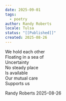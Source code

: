```yaml
---
date: 2025-09-01
tags:
  - poetry
author: Randy Roberts
locale: Tulsa
status: "[[Published]]"
created: 2025-08-26
---
```

We hold each other   
Floating in a sea of  
Uncertainty   
No steady place  
Is available   
Our mutual care  
Supports us  
  
Randy Roberts 2025-08-26    
    